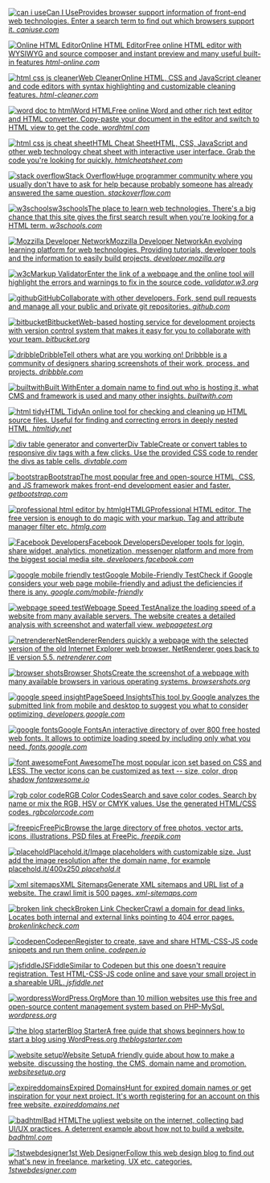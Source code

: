 [![can i use](https://html-css-js.com/images/banners/caniuse.jpg)Can I UseProvides browser support information of front-end web technologies. Enter a search term to find out which browsers support it. *caniuse.com*](https://caniuse.com/)

[![Online HTML Editor](https://html-css-js.com/images/banners/html-editor-online.jpg)Online HTML EditorFree online HTML editor with WYSIWYG and source composer and instant preview and many useful built-in features *html-online.com*](https://html-online.com/editor/)

[![html css js cleaner](https://html-css-js.com/images/banners/html-cleaner.jpg)Web CleanerOnline HTML, CSS and JavaScript cleaner and code editors with syntax highlighting and customizable cleaning features. *html-cleaner.com*](https://html-cleaner.com/)

[![word doc to html](https://html-css-js.com/images/banners/wordhtml.jpg)Word HTMLFree online Word and other rich text editor and HTML converter. Copy-paste your document in the editor and switch to HTML view to get the code. *wordhtml.com*](https://wordhtml.com/)

[![html css js cheat sheet](https://html-css-js.com/images/banners/html-cheat-sheet.jpg)HTML Cheat SheetHTML, CSS, JavaScript and other web technology cheat sheet with interactive user interface. Grab the code you're looking for quickly. *htmlcheatsheet.com*](https://htmlcheatsheet.com/)

[![stack overflow](https://html-css-js.com/images/banners/stackoverflow.jpg)Stack OverflowHuge programmer community where you usually don't have to ask for help because probably someone has already answered the same question. *stackoverflow.com*](https://stackoverflow.com/)

[![w3schools](https://html-css-js.com/images/banners/w3schools.jpg)w3schoolsThe place to learn web technologies. There's a big chance that this site gives the first search result when you're looking for a HTML term. *w3schools.com*](https://www.w3schools.com/)

[![Mozzilla Developer Network](https://html-css-js.com/images/banners/mdn.jpg)Mozzilla Developer NetworkAn evolving learning platform for web technologies. Providing tutorials, developer tools and the information to easily build projects. *developer.mozilla.org*](https://developer.mozilla.org/)

[![w3c](https://html-css-js.com/images/banners/w3c.jpg)Markup ValidatorEnter the link of a webpage and the online tool will highlight the errors and warnings to fix in the source code. *validator.w3.org*](https://validator.w3.org/)

[![github](https://html-css-js.com/images/banners/github.jpg)GitHubCollaborate with other developers. Fork, send pull requests and manage all your public and private git repositories. *github.com*](https://github.com/)

[![bitbucket](https://html-css-js.com/images/banners/bitbucket.jpg)BitbucketWeb-based hosting service for development projects with version control system that makes it easy for you to collaborate with your team. *bitbucket.org*](https://bitbucket.org/)

[![dribble](https://html-css-js.com/images/banners/dribble.jpg)DribbleTell others what are you working on! Dribbble is a community of designers sharing screenshots of their work, process, and projects. *dribbble.com*](https://dribbble.com/)

[![builtwith](https://html-css-js.com/images/banners/builtwith.jpg)Built WithEnter a domain name to find out who is hosting it, what CMS and framework is used and many other insights. *builtwith.com*](https://builtwith.com/)

[![html tidy](https://html-css-js.com/images/banners/html-tidy.jpg)HTML TidyAn online tool for checking and cleaning up HTML source files. Useful for finding and correcting errors in deeply nested HTML. *htmltidy.net*](https://htmltidy.net/)

[![div table generator and converter](https://html-css-js.com/images/banners/div-table.jpg)Div TableCreate or convert tables to responsive div tags with a few clicks. Use the provided CSS code to render the divs as table cells. *divtable.com*](https://divtable.com/)

[![bootstrap](https://html-css-js.com/images/banners/bootstrap.jpg)BootstrapThe most popular free and open-source HTML, CSS, and JS framework makes front-end development easier and faster. *getbootstrap.com*](https://getbootstrap.com/)

[![professional html editor by htmlg](https://html-css-js.com/images/banners/htmlg.jpg)HTMLGProfessional HTML editor. The free version is enough to do magic with your markup. Tag and attribute manager filter etc. *htmlg.com*](https://htmlg.com/html-editor/)

[![Facebook Developers](https://html-css-js.com/images/banners/facebook-developers.jpg)Facebook DevelopersDeveloper tools for login, share widget, analytics, monetization, messenger platform and more from the biggest social media site. *developers.facebook.com*](https://developers.facebook.com/)

[![google mobile friendly test](https://html-css-js.com/images/banners/google-mobile-friendly.jpg)Google Mobile-Friendly TestCheck if Google considers your web page mobile-friendly and adjust the deficiencies if there is any. *google.com/mobile-friendly*](https://search.google.com/test/mobile-friendly)

[![webpage speed test](https://html-css-js.com/images/banners/webpagetest.jpg)Webpage Speed TestAnalize the loading speed of a website from many available servers. The website creates a detailed analysis with screenshot and waterfall view. *webpagetest.org*](https://www.webpagetest.org/)

[![netrenderer](https://html-css-js.com/images/banners/netrenderer.jpg)NetRendererRenders quickly a webpage with the selected version of the old Internet Explorer web browser. NetRenderer goes back to IE version 5.5. *netrenderer.com*](https://netrenderer.com/)

[![browser shots](https://html-css-js.com/images/banners/browsershots.jpg)Browser ShotsCreate the screenshot of a webpage with many available browsers in various operating systems. *browsershots.org*](http://browsershots.org/)

[![google speed insight](https://html-css-js.com/images/banners/speed-insight.jpg)PageSpeed InsightsThis tool by Google analyzes the submitted link from mobile and desktop to suggest you what to consider optimizing. *developers.google.com*](https://developers.google.com/speed/pagespeed/insights/)

[![google fonts](https://html-css-js.com/images/banners/google-fonts.jpg)Google FontsAn interactive directory of over 800 free hosted web fonts. It allows to optimize loading speed by including only what you need. *fonts.google.com*](https://fonts.google.com/)

[![font awesome](https://html-css-js.com/images/banners/font-awesome.jpg)Font AwesomeThe most popular icon set based on CSS and LESS. The vector icons can be customized as text -- size, color, drop shadow *fontawesome.io*](https://fontawesome.com/)

[![rgb color code](https://html-css-js.com/images/banners/rgb-color-code.jpg)RGB Color CodesSearch and save color codes. Search by name or mix the RGB, HSV or CMYK values. Use the generated HTML/CSS codes. *rgbcolorcode.com*](https://rgbcolorcode.com/)

[![freepic](https://html-css-js.com/images/banners/freepic.jpg)FreePicBrowse the large directory of free photos, vector arts, icons, illustrations, PSD files at FreePic. *freepik.com*](https://www.freepik.com/)

[![placehold](https://html-css-js.com/images/banners/placeholdit.jpg)Placehold.it/Image placeholders with customizable size. Just add the image resolution after the domain name, for example placehold.it/400x250 *placehold.it*](https://placehold.it/)

[![xml sitemaps](https://html-css-js.com/images/banners/xml-sitemaps.jpg)XML SitemapsGenerate XML sitemaps and URL list of a website. The crawl limit is 500 pages. *xml-sitemaps.com*](https://www.xml-sitemaps.com/)

[![broken link check](https://html-css-js.com/images/banners/brokenlinkcheck.jpg)Broken Link CheckerCrawl a domain for dead links. Locates both internal and external links pointing to 404 error pages. *brokenlinkcheck.com*](http://www.brokenlinkcheck.com/)

[![codepen](https://html-css-js.com/images/banners/codepen.jpg)CodepenRegister to create, save and share HTML-CSS-JS code snippets and run them online. *codepen.io*](https://codepen.io/)

[![jsfiddle](https://html-css-js.com/images/banners/jsfiddle.jpg)JSFiddleSimilar to Codepen but this one doesn't require registration. Test HTML-CSS-JS code online and save your small project in a shareable URL. *jsfiddle.net*](https://jsfiddle.net/)

[![wordpress](https://html-css-js.com/images/banners/wordpress.jpg)WordPress.OrgMore than 10 million websites use this free and open-source content management system based on PHP-MySql. *wordpress.org*](https://wordpress.org/)

[![the blog starter](https://html-css-js.com/images/banners/blogstarter.jpg)Blog StarterA free guide that shows beginners how to start a blog using WordPress.org *theblogstarter.com*](https://www.theblogstarter.com/)

[![website setup](https://html-css-js.com/images/banners/websitesetup.jpg)Website SetupA friendly guide about how to make a website, discussing the hosting, the CMS, domain name and promotion. *websitesetup.org*](https://websitesetup.org/)

[![expireddomains](https://html-css-js.com/images/banners/expireddomains.jpg)Expired DomainsHunt for expired domain names or get inspiration for your next project. It's worth registering for an account on this free website. *expireddomains.net*](https://www.expireddomains.net/)

[![badhtml](https://html-css-js.com/images/banners/badhtml.jpg)Bad HTMLThe ugliest website on the internet, collecting bad UI/UX practices. A deterrent example about how not to build a website. *badhtml.com*](https://badhtml.com/)

[![1stwebdesigner](https://html-css-js.com/images/banners/1stwebdesign.jpg)1st Web DesignerFollow this web design blog to find out what's new in freelance, marketing, UX etc. categories. *1stwebdesigner.com*](https://1stwebdesigner.com/)
